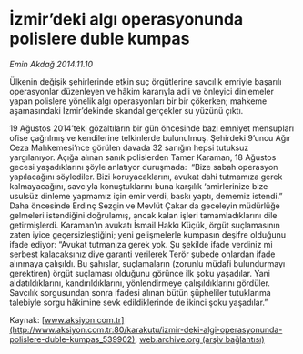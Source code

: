 # İzmir’deki algı operasyonunda polislere duble kumpas

*Emin Akdağ 2014.11.10*

<div class="pNewsDetailMainContent" itemprop="articleBody">
 <div id="newsSpot">
  Ülkenin değişik şehirlerinde etkin suç örgütlerine savcılık emriyle başarılı operasyonlar düzenleyen ve hâkim kararıyla adli ve önleyici dinlemeler yapan polislere yönelik algı operasyonları bir bir çökerken; mahkeme aşamasındaki İzmir’dekinde skandal gerçekler su yüzünü çıktı.
 </div>
 <div id="newsText">
  <p>
   19 Ağustos 2014’teki gözaltıların bir gün öncesinde bazı emniyet mensupları ofise çağrılmış ve kendilerine telkinlerde bulunulmuş. Şehirdeki 9’uncu Ağır Ceza Mahkemesi’nce görülen davada 32 sanığın hepsi tutuksuz yargılanıyor. Açığa alınan sanık polislerden Tamer Karaman, 18 Ağustos gecesi yaşadıklarını şöyle anlatıyor duruşmada:  “Bize sabah operasyon yapılacağını söylediler. Bizi koruyacaklarını, avukat dahi tutmamıza gerek kalmayacağını, savcıyla konuştuklarını buna karşılık ‘amirlerinize bize usulsüz dinleme yapmamız için emir verdi, baskı yaptı, dememiz istendi.” Daha öncesinde Erdinç Sezgin ve Mevlüt Çakar da geceleyin müdürlüğe gelmeleri istendiğini doğrulamış, ancak kalan işleri tamamladıklarını dile getirmişlerdi. Karaman’ın avukatı İsmail Hakkı Küçük, örgüt suçlamasının zaten iyice geçersizleştiğini; yeni gelişmelerle kumpasın deşifre olduğunu ifade ediyor: “Avukat tutmanıza gerek yok. Şu şekilde ifade verdiniz mi serbest kalacaksınız diye garanti verilerek Terör şubede onlardan ifade alınmaya çalışıldı. Bu şahıslar, suçlamaların (zorunlu müdafi bulundurmayı gerektiren) örgüt suçlaması olduğunu görünce ilk şoku yaşadılar. Yani aldatıldıklarını, kandırıldıklarını, yönlendirmeye çalışıldıklarını gördüler. Savcılık sorgusundan sonra ifadesi alınan bütün şüpheliler tutuklanma talebiyle sorgu hâkimine sevk edildiklerinde de ikinci şoku yaşadılar.”
  </p>
 </div>
</div>


Kaynak: [www.aksiyon.com.tr](http://www.aksiyon.com.tr:80/karakutu/izmir-deki-algi-operasyonunda-polislere-duble-kumpas_539902), [web.archive.org (arşiv bağlantısı)](http://web.archive.org/web/20141220233819/http://www.aksiyon.com.tr:80/karakutu/izmir-deki-algi-operasyonunda-polislere-duble-kumpas_539902)
